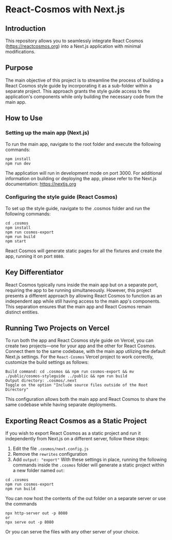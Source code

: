 # React-Cosmos with Next.js

## Introduction

This repository allows you to seamlessly integrate React Cosmos (https://reactcosmos.org) into a Next.js application with minimal modifications.

## Purpose

The main objective of this project is to streamline the process of building a React Cosmos style guide by incorporating it as a sub-folder within a separate project. This approach grants the style guide access to the application's components while only building the necessary code from the main app.

## How to Use

### Setting up the main app (Next.js)

To run the main app, navigate to the root folder and execute the following commands:

```
npm install
npm run dev
```

The application will run in development mode on port 3000. For additional information on building or deploying the app, please refer to the Next.js documentation: https://nextjs.org


### Configuring the style guide (React Cosmos)
To set up the style guide, navigate to the .cosmos folder and run the following commands:

```
cd .cosmos
npm install
npm run cosmos-export
npm run build
npm start
```

React Cosmos will generate static pages for all the fixtures and create the app, running it on port `8080`.

## Key Differentiator
React Cosmos typically runs inside the main app but on a separate port, requiring the app to be running simultaneously. However, this project presents a different approach by allowing React Cosmos to function as an independent app while still having access to the main app's components. This separation ensures that the main app and React Cosmos remain distinct entities.

## Running Two Projects on Vercel
To run both the app and React Cosmos style guide on Vercel, you can create two projects—one for your app and the other for React Cosmos. Connect them to the same codebase, with the main app utilizing the default Next.js settings. For the `React-Cosmos` Vercel project to work correctly, customize the build settings as follows:
```
Build command: cd .cosmos && npm run cosmos-export && mv ./public/cosmos-styleguide ../public && npm run build
Output directory: .cosmos/.next
Toggle on the option "Include source files outside of the Root Directory"
```

This configuration allows both the main app and React Cosmos to share the same codebase while having separate deployments.

## Exporting React Cosmos as a Static Project
If you wish to export React Cosmos as a static project and run it independently from Next.js on a different server, follow these steps:

1. Edit the file `.cosmos/next.config.js`
2. Remove the `rewrites` configuration
3. Add `output: "export"`
With these settings in place, running the following commands inside the `.cosmos` folder will generate a static project within a new folder named `out`:

```
cd .cosmos
npm run cosmos-export
npm run build
```

You can now host the contents of the out folder on a separate server or use the commands 
```
npx http-server out -p 8080 
or
npx serve out -p 8080
```
Or you can serve the files with any other server of your choice.
